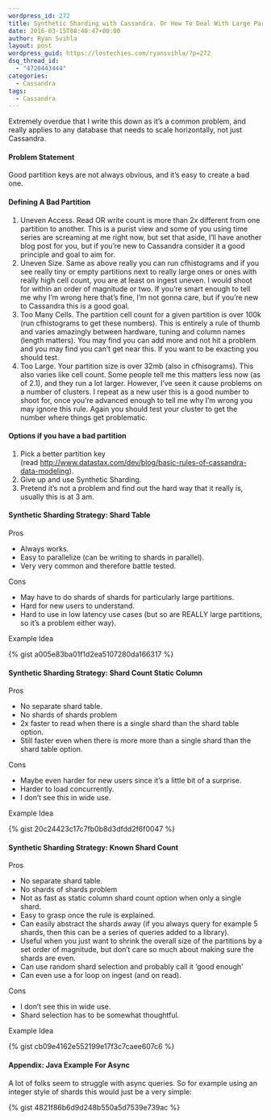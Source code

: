 ```yaml
---
wordpress_id: 272
title: Synthetic Sharding with Cassandra. Or How To Deal With Large Partitions.
date: 2016-03-15T08:40:47+00:00
author: Ryan Svihla
layout: post
wordpress_guid: https://lostechies.com/ryansvihla/?p=272
dsq_thread_id:
  - "4720443444"
categories:
  - Cassandra
tags:
  - Cassandra
---
```

<div>
  <p id="67ee">
    Extremely overdue that I write this down as it’s a common problem, and really applies to any database that needs to scale horizontally, not just Cassandra.
  </p>
  
  <h4 id="8e61">
    Problem Statement
  </h4>
  
  <p id="c539">
    Good partition keys are not always obvious, and it’s easy to create a bad one.
  </p>
  
  <h4 id="18b9">
    Defining A Bad Partition
  </h4>
  
  <ol>
    <li id="d027">
      Uneven Access. Read OR write count is more than 2x different from one partition to another. This is a purist view and some of you using time series are screaming at me right now, but set that aside, I’ll have another blog post for you, but if you’re new to Cassandra consider it a good principle and goal to aim for.
    </li>
    <li id="61ed">
      Uneven Size. Same as above really you can run cfhistograms and if you see really tiny or empty partitions next to really large ones or ones with really high cell count, you are at least on ingest uneven. I would shoot for within an order of magnitude or two. If you’re smart enough to tell me why I’m wrong here that’s fine, I’m not gonna care, but if you’re new to Cassandra this is a good goal.
    </li>
    <li id="ef36">
      Too Many Cells. The partition cell count for a given partition is over 100k (run cfhistograms to get these numbers). This is entirely a rule of thumb and varies amazingly between hardware, tuning and column names (length matters). You may find you can add more and not hit a problem and you may find you can’t get near this. If you want to be exacting you should test.
    </li>
    <li id="2e64">
      Too Large. Your partition size is over 32mb (also in cfhisograms). This also varies like cell count. Some people tell me this matters less now (as of 2.1), and they run a lot larger. However, I’ve seen it cause problems on a number of clusters. I repeat as a new user this is a good number to shoot for, once you’re advanced enough to tell me why I’m wrong you may ignore this rule. Again you should test your cluster to get the number where things get problematic.
    </li>
  </ol>
  
  <h4 id="ad33">
    Options if you have a bad partition
  </h4>
  
  <ol>
    <li id="1f72">
      Pick a better partition key (read <a href="http://www.datastax.com/dev/blog/basic-rules-of-cassandra-data-modeling" rel="nofollow" data-href="http://www.datastax.com/dev/blog/basic-rules-of-cassandra-data-modeling">http://www.datastax.com/dev/blog/basic-rules-of-cassandra-data-modeling</a>).
    </li>
    <li id="32f4">
      Give up and use Synthetic Sharding.
    </li>
    <li id="bfd5">
      Pretend it’s not a problem and find out the hard way that it really is, usually this is at 3 am.
    </li>
  </ol>
  
  <h4 id="c16b">
    Synthetic Sharding Strategy: Shard Table
  </h4>
  
  <p id="ab05">
    Pros
  </p>
  
  <ul>
    <li id="1c7f">
      Always works.
    </li>
    <li id="a7b6">
      Easy to parallelize (can be writing to shards in parallel).
    </li>
    <li id="8f7f">
      Very very common and therefore battle tested.
    </li>
  </ul>
  
  <p id="0822">
    Cons
  </p>
  
  <ul>
    <li id="8451">
      May have to do shards of shards for particularly large partitions.
    </li>
    <li id="4f29">
      Hard for new users to understand.
    </li>
    <li id="3fce">
      Hard to use in low latency use cases (but so are REALLY large partitions, so it’s a problem either way).
    </li>
  </ul>
  
  <p id="e7d3">
    Example Idea
  </p>
  
  <p>
    {% gist a005e83ba01f1d2ea5107280da166317 %}
  </p>
  
  <h4 id="a449">
    Synthetic Sharding Strategy: Shard Count Static Column
  </h4>
  
  <p id="dda2">
    Pros
  </p>
  
  <ul>
    <li id="a29a">
      No separate shard table.
    </li>
    <li id="25fb">
      No shards of shards problem
    </li>
    <li id="6bad">
      2x faster to read when there is a single shard than the shard table option.
    </li>
    <li id="19f6">
      Still faster even when there is more more than a single shard than the shard table option.
    </li>
  </ul>
  
  <p id="95a9">
    Cons
  </p>
  
  <ul>
    <li id="2776">
      Maybe even harder for new users since it’s a little bit of a surprise.
    </li>
    <li id="59cf">
      Harder to load concurrently.
    </li>
    <li id="077b">
      I don’t see this in wide use.
    </li>
  </ul>
  
  <p id="5083">
    Example Idea
  </p>
  
  <p>
    {% gist 20c24423c17c7fb0b8d3dfdd2f6f0047 %}
  </p>
  
  <h4 id="d981">
    Synthetic Sharding Strategy: Known Shard Count
  </h4>
  
  <p id="7b42">
    Pros
  </p>
  
  <ul>
    <li id="a869">
      No separate shard table.
    </li>
    <li id="2e21">
      No shards of shards problem
    </li>
    <li id="76fc">
      Not as fast as static column shard count option when only a single shard.
    </li>
    <li id="76b6">
      Easy to grasp once the rule is explained.
    </li>
    <li id="9d27">
      Can easily abstract the shards away (if you always query for example 5 shards, then this can be a series of queries added to a library).
    </li>
    <li id="13a4">
      Useful when you just want to shrink the overall size of the partitions by a set order of magnitude, but don’t care so much about making sure the shards are even.
    </li>
    <li id="2070">
      Can use random shard selection and probably call it ‘good enough’
    </li>
    <li id="5b04">
      Can even use a for loop on ingest (and on read).
    </li>
  </ul>
  
  <p id="52c4">
    Cons
  </p>
  
  <ul>
    <li id="0f2e">
      I don’t see this in wide use.
    </li>
    <li id="19c0">
      Shard selection has to be somewhat thoughtful.
    </li>
  </ul>
  
  <p id="6a21">
    Example Idea
  </p>
  
  <p>
    {% gist cb09e4162e552199e17f3c7caee607c6 %}
  </p>
  
  <h4 id="d47a">
    Appendix: Java Example For Async
  </h4>
  
  <p id="1eb3">
    A lot of folks seem to struggle with async queries. So for example using an integer style of shards this would just be a very simple:
  </p>
  
  <p>
    {% gist 4821f86b6d9d248b550a5d7539e739ac %}
  </p>
</div>

<div>
</div>
